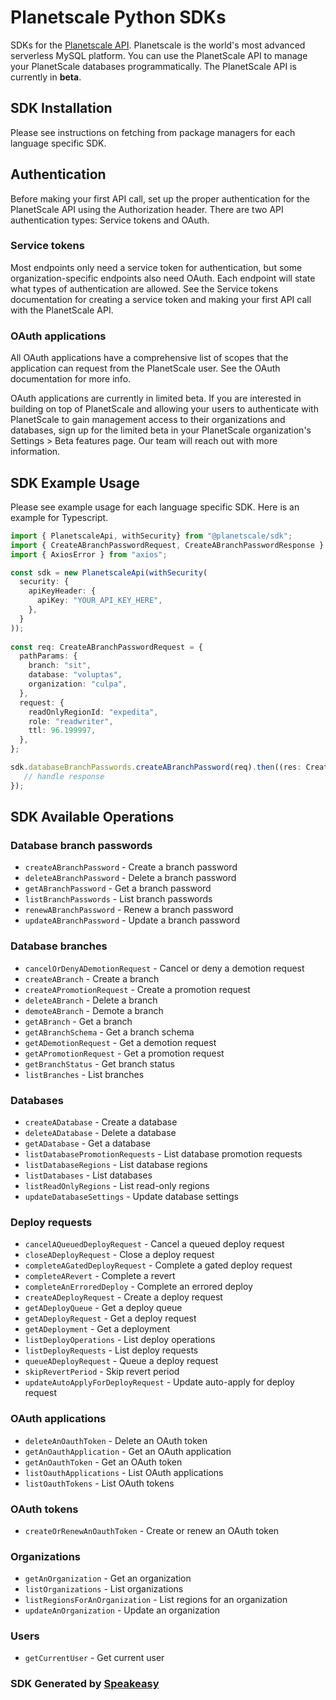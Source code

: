# Planetscale Python SDKs

SDKs for the [Planetscale API](https://api-docs.planetscale.com/reference/getting-started-with-planetscale-api). Planetscale is the world's most advanced serverless MySQL platform. You can use the PlanetScale API to manage your PlanetScale databases programmatically. The PlanetScale API is currently in **beta**.

<!-- Start SDK Installation -->
## SDK Installation

Please see instructions on fetching from package managers for each language specific SDK.

<!-- End SDK Installation -->

## Authentication

Before making your first API call, set up the proper authentication for the PlanetScale API using the Authorization header. There are two API authentication types: Service tokens and OAuth.

### Service tokens
Most endpoints only need a service token for authentication, but some organization-specific endpoints also need OAuth. Each endpoint will state what types of authentication are allowed. See the Service tokens documentation for creating a service token and making your first API call with the PlanetScale API.

### OAuth applications
All OAuth applications have a comprehensive list of scopes that the application can request from the PlanetScale user. See the OAuth documentation for more info.

OAuth applications are currently in limited beta. If you are interested in building on top of PlanetScale and allowing your users to authenticate with PlanetScale to gain management access to their organizations and databases, sign up for the limited beta in your PlanetScale organization's Settings > Beta features page. Our team will reach out with more information.

## SDK Example Usage

Please see example usage for each language specific SDK. Here is an example for Typescript.

<!-- Start SDK Example Usage -->
```typescript
import { PlanetscaleApi, withSecurity} from "@planetscale/sdk";
import { CreateABranchPasswordRequest, CreateABranchPasswordResponse } from "@planetscale/sdk/src/sdk/models/operations";
import { AxiosError } from "axios";

const sdk = new PlanetscaleApi(withSecurity(
  security: {
    apiKeyHeader: {
      apiKey: "YOUR_API_KEY_HERE",
    },
  }
));
    
const req: CreateABranchPasswordRequest = {
  pathParams: {
    branch: "sit",
    database: "voluptas",
    organization: "culpa",
  },
  request: {
    readOnlyRegionId: "expedita",
    role: "readwriter",
    ttl: 96.199997,
  },
};

sdk.databaseBranchPasswords.createABranchPassword(req).then((res: CreateABranchPasswordResponse | AxiosError) => {
   // handle response
});
```
<!-- End SDK Example Usage -->

<!-- Start SDK Available Operations -->
## SDK Available Operations

### Database branch passwords

* `createABranchPassword` - Create a branch password
* `deleteABranchPassword` - Delete a branch password
* `getABranchPassword` - Get a branch password
* `listBranchPasswords` - List branch passwords
* `renewABranchPassword` - Renew a branch password
* `updateABranchPassword` - Update a branch password

### Database branches

* `cancelOrDenyADemotionRequest` - Cancel or deny a demotion request
* `createABranch` - Create a branch
* `createAPromotionRequest` - Create a promotion request
* `deleteABranch` - Delete a branch
* `demoteABranch` - Demote a branch
* `getABranch` - Get a branch
* `getABranchSchema` - Get a branch schema
* `getADemotionRequest` - Get a demotion request
* `getAPromotionRequest` - Get a promotion request
* `getBranchStatus` - Get branch status
* `listBranches` - List branches

### Databases

* `createADatabase` - Create a database
* `deleteADatabase` - Delete a database
* `getADatabase` - Get a database
* `listDatabasePromotionRequests` - List database promotion requests
* `listDatabaseRegions` - List database regions
* `listDatabases` - List databases
* `listReadOnlyRegions` - List read-only regions
* `updateDatabaseSettings` - Update database settings

### Deploy requests

* `cancelAQueuedDeployRequest` - Cancel a queued deploy request
* `closeADeployRequest` - Close a deploy request
* `completeAGatedDeployRequest` - Complete a gated deploy request
* `completeARevert` - Complete a revert
* `completeAnErroredDeploy` - Complete an errored deploy
* `createADeployRequest` - Create a deploy request
* `getADeployQueue` - Get a deploy queue
* `getADeployRequest` - Get a deploy request
* `getADeployment` - Get a deployment
* `listDeployOperations` - List deploy operations
* `listDeployRequests` - List deploy requests
* `queueADeployRequest` - Queue a deploy request
* `skipRevertPeriod` - Skip revert period
* `updateAutoApplyForDeployRequest` - Update auto-apply for deploy request

### OAuth applications

* `deleteAnOauthToken` - Delete an OAuth token
* `getAnOauthApplication` - Get an OAuth application
* `getAnOauthToken` - Get an OAuth token
* `listOauthApplications` - List OAuth applications
* `listOauthTokens` - List OAuth tokens

### OAuth tokens

* `createOrRenewAnOauthToken` - Create or renew an OAuth token

### Organizations

* `getAnOrganization` - Get an organization
* `listOrganizations` - List organizations
* `listRegionsForAnOrganization` - List regions for an organization
* `updateAnOrganization` - Update an organization

### Users

* `getCurrentUser` - Get current user

<!-- End SDK Available Operations -->

### SDK Generated by [Speakeasy](https://docs.speakeasyapi.dev/docs/using-speakeasy/client-sdks)
